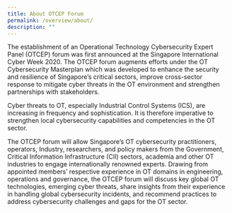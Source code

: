 ```yaml
---
title: About OTCEP Forum
permalink: /overview/about/
description: ""
---
```

<p style="text-align:left">The establishment of an Operational Technology Cybersecurity Expert Panel  (OTCEP) forum was first announced at the Singapore International Cyber Week 2020. The OTCEP forum augments efforts under the OT Cybersecurity Masterplan which was developed to enhance the security and resilience of Singapore’s critical sectors, improve cross-sector response to mitigate cyber threats in the OT environment and strengthen partnerships with stakeholders.</p>

<p style="text-align:left">Cyber threats to OT, especially Industrial Control Systems (ICS), are increasing in frequency and sophistication. It is therefore imperative to strengthen local cybersecurity capabilities and competencies in the OT sector.</p>

<p style="text-align:left">The OTCEP forum will allow Singapore’s OT cybersecurity practitioners, operators, Industry, researchers, and policy makers from the Government, Critical Information Infrastructure (CII) sectors, academia and other OT industries to engage internationally renowned experts. Drawing from appointed members’ respective experience in OT domains in engineering, operations and governance, the OTCEP forum will discuss key global OT technologies, emerging cyber threats, share insights from their experience in handling global cybersecurity incidents, and recommend practices to address cybersecurity challenges and gaps for the OT sector. </p>